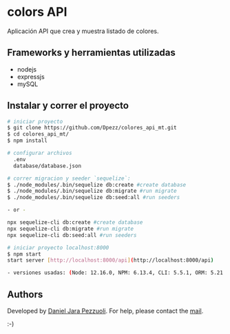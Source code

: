 # colors API

Aplicación API que crea y muestra listado de colores.

## Frameworks y herramientas utilizadas

-   nodejs
-   expressjs
-   mySQL

## Instalar y correr el proyecto

```bash
# iniciar proyecto
$ git clone https://github.com/Dpezz/colores_api_mt.git
$ cd colores_api_mt/
$ npm install

# configurar archivos
  .env
  database/database.json

# correr migracion y seeder `sequelize`:
$ ./node_modules/.bin/sequelize db:create #create database
$ ./node_modules/.bin/sequelize db:migrate #run migrate
$ ./node_modules/.bin/sequelize db:seed:all #run seeders

- or -

npx sequelize-cli db:create #create database
npx sequelize-cli db:migrate #run migrate
npx sequelize-cli db:seed:all #run seeders

# iniciar proyecto localhost:8000
$ npm start
start server [http://localhost:8000/api](http://localhost:8000/api)
```

```bash
- versiones usadas: (Node: 12.16.0, NPM: 6.13.4, CLI: 5.5.1, ORM: 5.21.7)
```

## Authors

Developed by [Daniel Jara Pezzuoli](http://dpezz.me).
For help, please contact the [mail](mailto:jara.pezzuoli@gmail.com).

:-)
